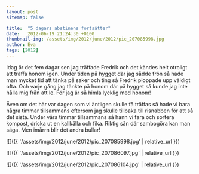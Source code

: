 ```yaml
---
layout: post
sitemap: false

title:  "5 dagars abstinens fortsätter"
date:   2012-06-19 21:24:30 +0100
thumbnail-img: /assets/img/2012/june/2012/pic_207085998.jpg
author: Eva
tags: [2012]
---
```


Idag är det fem dagar sen jag träffade Fredrik och det kändes helt otroligt att träffa honom igen. Under tiden på hygget där jag sådde frön så hade man mycket tid att tänka på saker och ting så Fredrik ploppade upp väldigt ofta. Och varje gång jag tänkte på honom där på hygget så kunde jag inte hålla mig från att le. För jag är så himla lycklig med honom! 

Även om det här var dagen som vi äntligen skulle få träffas så hade vi bara några timmar tillsammans eftersom jag skulle tillbaka till risnabben för att så det sista. Under våra timmar tillsammans så hann vi fara och sortera kompost, dricka ut en kallkälla och fika. Riktig sån där sambogöra kan man säga. Men imårrn blir det andra bullar!

![]({{ '/assets/img/2012/june/2012/pic_207085998.jpg'  | relative_url }})

![]({{ '/assets/img/2012/june/2012/pic_207086097.jpg'  | relative_url }})

![]({{ '/assets/img/2012/june/2012/pic_207086104.jpg'  | relative_url }})

